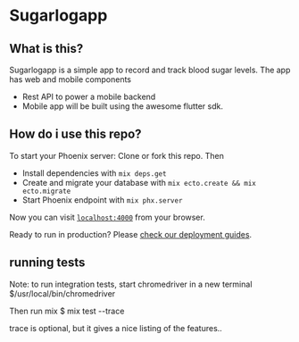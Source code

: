 # Sugarlogapp


## What is this?
Sugarlogapp is a simple app to record and track blood sugar levels. The app has web and mobile components

  * Rest API to power a mobile backend
  * Mobile app will be built using the awesome flutter sdk.
  
## How do i use this repo?
To start your Phoenix server: Clone or fork this repo. Then 

  * Install dependencies with `mix deps.get`
  * Create and migrate your database with `mix ecto.create && mix ecto.migrate`
  * Start Phoenix endpoint with `mix phx.server`

Now you can visit [`localhost:4000`](http://localhost:4000) from your browser.

Ready to run in production? Please [check our deployment guides](http://www.phoenixframework.org/docs/deployment).

## running tests
Note: to run integration tests, start chromedriver in a new terminal
$/usr/local/bin/chromedriver

Then run mix
$ mix test --trace

trace is optional, but it gives a nice listing of the features..